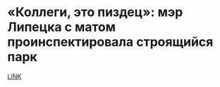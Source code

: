 # «Коллеги, это пиздец»: мэр Липецка с матом проинспектировала строящийся парк



[LINK](https://varlamov.ru/3700316.html)